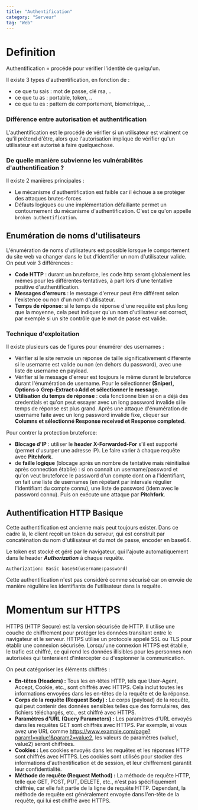 ```yaml
---
title: "Authentification"
category: "Serveur"
tag: "Web"
---
```

# Definition
Authentification = procédé pour vérifier l'identité de quelqu'un.

Il existe 3 types d'authentification, en fonction de :
- ce que tu sais : mot de passe, clé rsa, ..
- ce que tu as : portable, token, ..
- ce que tu es : pattern de comportement, biometrique, ..

### Différence entre autorisation et authentification
L'authentification est le procédé de vérifier si un utilisateur est vraiment ce qu'il prétend d'être, alors que l'autorisation implique de vérifier qu'un utilisateur est autorisé à faire quelquechose.

### De quelle manière subvienne les vulnérabilités d'authentification ?

Il existe 2 manières principales :
- Le mécanisme d'authentification est faible car il échoue à se protéger des attaques brutes-forces
- Défauts logiques ou une implémentation défaillante permet un contournement du mécanisme d'authentification. C'est ce qu'on appelle `broken authentification`.

## Enumération de noms d'utilisateurs
L'énumération de noms d'utilisateurs est possible lorsque le comportement du site web va changer dans le but d'identifier un nom d'utilisateur valide. On peut voir 3 différences :
- **Code HTTP** : durant un bruteforce, les  code http seront globalement les mêmes pour les différentes tentatives, à part lors d'une tentative positive d'authentification.
- **Messages d'erreurs** : le message d'erreur peut être différent selon l'existence ou non d'un nom d'utilisateur.
- **Temps de réponse**: si le temps de réponse d'une requête est plus long que la moyenne, cela peut indiquer qu'un nom d'utilisateur est correct, par exemple si un site contrôle que le mot de passe est valide.

### Technique d'exploitation
Il existe plusieurs cas de figures pour énumérer des usernames :
- Vérifier si le site renvoie un réponse de taille significativement différente si le username est valide ou non (en dehors du password), avec une liste de username en payload.
- Vérifier si le message d'erreur est toujours le même durant le bruteforce durant l'énumération de username. Pour le sélectionner **(Sniper), Options-> Grep-Extract->Add et sélectionner le message.**
- **Utilisation du temps de réponse** : cela fonctionne bien si on a déjà des credentials et qu'on peut essayer avec un long password invalide si le temps de réponse est plus grand. Après une attaque d'énumération de username faite avec un long password invalide fixe, cliquer sur **Columns et sélectionné Response received et Response completed**.

Pour contrer la protection bruteforce:
- **Blocage d'IP** : utiliser le **header X-Forwarded-For** s'il est supporté (permet d'usurper une adresse IP). Le faire varier à chaque requête avec **Pitchfork**.
- de **faille logique** (blocage après un nombre de tentative mais réinitialisé après connection établie) : si on connait un username/password et qu'on veut bruteforce le password d'un compte dont on a l'identifiant, on fait une liste de usernames (en répétant par intervale régulier l'identifiant du compte connu), une liste de password (idem avec le password connu). Puis on exécute une attaque par **Pitchfork**.

## Authentification HTTP Basique
Cette authentification est ancienne mais peut toujours exister. Dans ce cadre là, le client reçoit un token du serveur, qui est construit par concaténation du nom d'utilisateur et du mot de passe, encoder en base64. 

Le token est stocké et géré par le navigateur, qui l'ajoute automatiquement dans le header ***Authorization*** à chaque requête.
```http
Authorization: Basic base64(username:password)
```

Cette authentification n'est pas considéré comme sécurisé car on envoie de manière régulière les identifiants de l'utilisateur dans la requête.

# Momentum sur HTTPS
HTTPS (HTTP Secure) est la version sécurisée de HTTP. Il utilise une couche de chiffrement pour protéger les données transitant entre le navigateur et le serveur. HTTPS utilise un protocole appelé SSL ou TLS pour établir une connexion sécurisée. Lorsqu'une connexion HTTPS est établie, le trafic est chiffré, ce qui rend les données illisibles pour les personnes non autorisées qui tenteraient d'intercepter ou d'espionner la communication.

On peut catégoriser les éléments chiffrés :
- **En-têtes (Headers) :**
Tous les en-têtes HTTP, tels que User-Agent, Accept, Cookie, etc., sont chiffrés avec HTTPS. Cela inclut toutes les informations envoyées dans les en-têtes de la requête et de la réponse.
- **Corps de la requête (Request Body) :**
Le corps (payload) de la requête, qui peut contenir des données sensibles telles que des formulaires, des fichiers téléchargés, etc., est chiffré avec HTTPS.
- **Paramètres d'URL (Query Parameters) :**
Les paramètres d'URL envoyés dans les requêtes GET sont chiffrés avec HTTPS. Par exemple, si vous avez une URL comme https://www.example.com/page?param1=value1&param2=value2, les valeurs de paramètres (value1, value2) seront chiffrées.
- **Cookies :**
Les cookies envoyés dans les requêtes et les réponses HTTP sont chiffrés avec HTTPS. Les cookies sont utilisés pour stocker des informations d'authentification et de session, et leur chiffrement garantit leur confidentialité.
- **Méthode de requête (Request Method) :**
La méthode de requête HTTP, telle que GET, POST, PUT, DELETE, etc., n'est pas spécifiquement chiffrée, car elle fait partie de la ligne de requête HTTP. Cependant, la méthode de requête est généralement envoyée dans l'en-tête de la requête, qui lui est chiffré avec HTTPS.